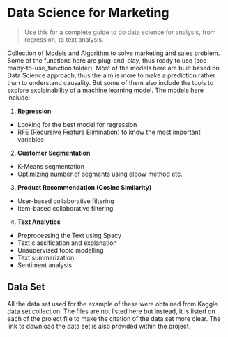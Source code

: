 # Data Science for Marketing

> Use this for a complete guide to do data science for analysis, from regression, to text analysis.

Collection of Models and Algorithm to solve marketing and sales problem. Some of the functions here are plug-and-play, thus ready to use (see ready-to-use_function folder). Most of the models here are built based on Data Science approach, thus the aim is more to make a prediction rather than to understand causality. But some of them also include the tools to explore explainability of a machine learning model. The models here include:

1. **Regression**
  - Looking for the best model for regression
  - RFE (Recursive Feature Elimination) to know the most important variables
  
2. **Customer Segmentation**
  - K-Means segmentation
  - Optimizing number of segments using elbow method etc.

3. **Product Recommendation (Cosine Similarity)**
  - User-based collaborative filtering
  - Item-based collaborative filtering

4. **Text Analytics**
  - Preprocessing the Text using Spacy
  - Text classification and explanation
  - Unsupervised topic modelling
  - Text summarization
  - Sentiment analysis


## Data Set

All the data set used for the example of these were obtained from Kaggle data set collection. The files are not listed here but instead, it is listed on each of the project file to make the citation of the data set more clear. The link to download the data set is also provided within the project.
